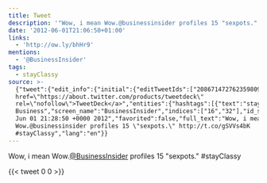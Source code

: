 ```yaml
---
title: Tweet
description: '"Wow, i mean Wow.@businessinsider profiles 15 "sexpots."  #stayClassy"'
date: '2012-06-01T21:06:50+01:00'
links:
  - 'http://ow.ly/bhHr9'
mentions:
  - '@BusinessInsider'
tags:
  - stayClassy
source: >-
  {"tweet":{"edit_info":{"initial":{"editTweetIds":["208671472762359809"],"editableUntil":"2012-06-01T22:28:50.692Z","editsRemaining":"5","isEditEligible":true}},"retweeted":false,"source":"<a
  href=\"https://about.twitter.com/products/tweetdeck\"
  rel=\"nofollow\">TweetDeck</a>","entities":{"hashtags":[{"text":"stayClassy","indices":["77","88"]}],"symbols":[],"user_mentions":[{"name":"Insider
  Business","screen_name":"BusinessInsider","indices":["16","32"],"id_str":"20562637","id":"20562637"}],"urls":[{"url":"http://t.co/gSVVs4bK","expanded_url":"http://ow.ly/bhHr9","display_url":"ow.ly/bhHr9","indices":["56","76"]}]},"display_text_range":["0","88"],"favorite_count":"0","id_str":"208671472762359809","truncated":false,"retweet_count":"0","id":"208671472762359809","possibly_sensitive":false,"created_at":"Fri
  Jun 01 21:28:50 +0000 2012","favorited":false,"full_text":"Wow, i mean
  Wow.@businessinsider profiles 15 \"sexpots.\" http://t.co/gSVVs4bK
  #stayClassy","lang":"en"}}
---
```

Wow, i mean Wow.[@BusinessInsider](https://twitter.com/@BusinessInsider) profiles 15 "sexpots."  #stayClassy
    
{{< tweet 0 0 >}}
    
